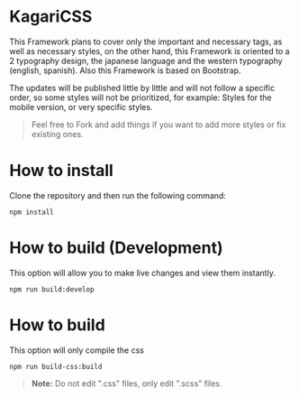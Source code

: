 # KagariCSS

This Framework plans to cover only the important and necessary tags, as well as necessary styles, on the other hand, this Framework is oriented to a 2 typography design, the japanese language and the western typography (english, spanish). Also this Framework is based on Bootstrap.

The updates will be published little by little and will not follow a specific order, so some styles will not be prioritized, for example: Styles for the mobile version, or very specific styles.

> Feel free to Fork and add things if you want to add more styles or fix existing ones.

# How to install

Clone the repository and then run the following command:

```
npm install
```

# How to build (Development)

This option will allow you to make live changes and view them instantly.

```
npm run build:develop
```

# How to build

This option will only compile the css 

```
npm run build-css:build
```


> **Note:** Do not edit ".css" files, only edit ".scss" files.